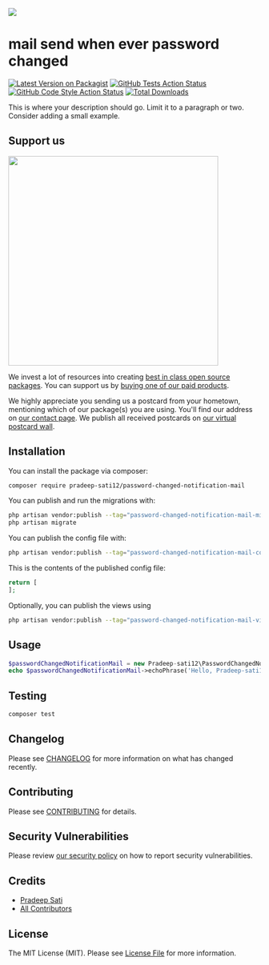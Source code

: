 
[<img src="https://github-ads.s3.eu-central-1.amazonaws.com/support-ukraine.svg?t=1" />](https://supportukrainenow.org)

# mail send when ever password changed

[![Latest Version on Packagist](https://img.shields.io/packagist/v/pradeep-sati12/password-changed-notification-mail.svg?style=flat-square)](https://packagist.org/packages/pradeep-sati12/password-changed-notification-mail)
[![GitHub Tests Action Status](https://img.shields.io/github/workflow/status/pradeep-sati12/password-changed-notification-mail/run-tests?label=tests)](https://github.com/pradeep-sati12/password-changed-notification-mail/actions?query=workflow%3Arun-tests+branch%3Amain)
[![GitHub Code Style Action Status](https://img.shields.io/github/workflow/status/pradeep-sati12/password-changed-notification-mail/Check%20&%20fix%20styling?label=code%20style)](https://github.com/pradeep-sati12/password-changed-notification-mail/actions?query=workflow%3A"Check+%26+fix+styling"+branch%3Amain)
[![Total Downloads](https://img.shields.io/packagist/dt/pradeep-sati12/password-changed-notification-mail.svg?style=flat-square)](https://packagist.org/packages/pradeep-sati12/password-changed-notification-mail)

This is where your description should go. Limit it to a paragraph or two. Consider adding a small example.

## Support us

[<img src="https://github-ads.s3.eu-central-1.amazonaws.com/password-changed-notification-mail.jpg?t=1" width="419px" />](https://spatie.be/github-ad-click/password-changed-notification-mail)

We invest a lot of resources into creating [best in class open source packages](https://spatie.be/open-source). You can support us by [buying one of our paid products](https://spatie.be/open-source/support-us).

We highly appreciate you sending us a postcard from your hometown, mentioning which of our package(s) you are using. You'll find our address on [our contact page](https://spatie.be/about-us). We publish all received postcards on [our virtual postcard wall](https://spatie.be/open-source/postcards).

## Installation

You can install the package via composer:

```bash
composer require pradeep-sati12/password-changed-notification-mail
```

You can publish and run the migrations with:

```bash
php artisan vendor:publish --tag="password-changed-notification-mail-migrations"
php artisan migrate
```

You can publish the config file with:

```bash
php artisan vendor:publish --tag="password-changed-notification-mail-config"
```

This is the contents of the published config file:

```php
return [
];
```

Optionally, you can publish the views using

```bash
php artisan vendor:publish --tag="password-changed-notification-mail-views"
```

## Usage

```php
$passwordChangedNotificationMail = new Pradeep-sati12\PasswordChangedNotificationMail();
echo $passwordChangedNotificationMail->echoPhrase('Hello, Pradeep-sati12!');
```

## Testing

```bash
composer test
```

## Changelog

Please see [CHANGELOG](CHANGELOG.md) for more information on what has changed recently.

## Contributing

Please see [CONTRIBUTING](https://github.com/spatie/.github/blob/main/CONTRIBUTING.md) for details.

## Security Vulnerabilities

Please review [our security policy](../../security/policy) on how to report security vulnerabilities.

## Credits

- [Pradeep Sati](https://github.com/Pradeep-sati12)
- [All Contributors](../../contributors)

## License

The MIT License (MIT). Please see [License File](LICENSE.md) for more information.
